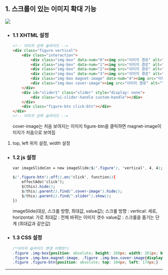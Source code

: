 ## 1. 스크롤이 있는 이미지 확대 기능

<img src="https://user-images.githubusercontent.com/95833863/183288802-612a219c-07d8-42fc-a47d-4f47474d6f60.jpg">

* ### 1.1 XHTML 설정
    ```html
    <!-- 이미지 상하 슬라이드 -->
    <div class="figure vertical">
        <div class="interaction">
            <div class="img-box" data-num="0"><img src="이미지 경로" alt="" /><div class="balloon-txt type1">추가 텍스트</div></div>
            <div class="img-box" data-num="1"><img src="이미지 경로" alt="" /><div class="balloon-txt type1">추가 텍스트</div></div>
            <div class="img-box" data-num="2"><img src="이미지 경로" alt="" /><div class="balloon-txt type1">추가 텍스트</div></div>
            <div class="img-box" data-num="3"><img src="이미지 경로" alt="" /><div class="balloon-txt type1">추가 텍스트</div></div>
            <div class="img-box magnet-image" data-num="4"><img src="이미지 경로" alt="" /><div class="balloon-txt type1">추가 텍스트</div></div>
            <div class="img-box cover-image"><img src="이미지 경로" alt="" /><div class="txt">액체샘</div></div>
        </div>
        <div id="slider1" class="slider" style="display: none">
            <div class="ui-slider-handle custom-handle"></div>
        </div>
        <div class="figure-btn click-btn"></div>
    </div>
    <!-- 이미지 상하 슬라이드 -->
    ```
    cover-image는 처음 보여지는 이미지
    figure-btn을 클릭하면 magnet-image이미지가 처음으로 보여짐
    
1. top, left 위치 설정, width 설정

* ### 1.2 js 설정
    ```css
    var imageSlideCon = new imageSlide($('.figure'), 'vertical', 4, 4);
    
    $('.figure-btn').off().on('click', function(){
        effectAdo('click');
        $(this).hide();
        $(this).parent().find('.cover-image').hide();
        $(this).parent().find('.slider').show();
    })
    ```
    imageSlide(대상, 스크롤 방향, 최대값, value값);
    스크롤 방향 : vertical: 세로, horizontal: 가로
    최대값 : 전체 바뀌는 이미지 갯수
    value값 : 스크롤을 옮기는 단계 (최대값과 같은값)

* ### 1.3 CSS 설정
    ```css
    /*이미지 슬라이드 변경 이벤트*/
    .figure .img-box{position: absolute; height: 260px; width: 261px; border-radius: 20px; display: none;}
    .figure .img-box.magnet-image, .figure .img-box.cover-image{display: block;}
    .figure .figure-btn{position: absolute; top: 104px; left: 174px;}
    ```
***















